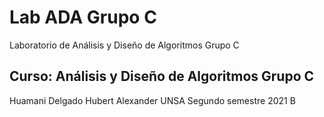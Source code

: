 # Lab ADA Grupo C
Laboratorio de Análisis y Diseño de Algoritmos Grupo C

## Curso: Análisis y Diseño de Algoritmos Grupo C
Huamani Delgado Hubert Alexander
UNSA
Segundo semestre 2021 B
